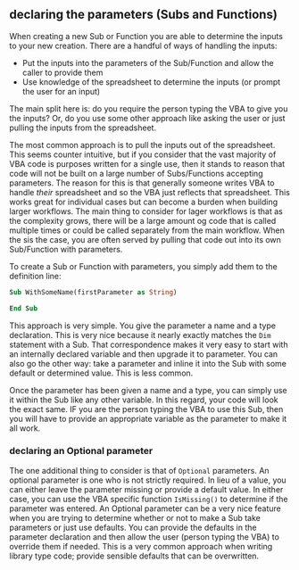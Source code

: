 ## declaring the parameters (Subs and Functions)

When creating a new Sub or Function you are able to determine the inputs to your new creation. There are a handful of ways of handling the inputs:

- Put the inputs into the parameters of the Sub/Function and allow the caller to provide them
- Use knowledge of the spreadsheet to determine the inputs (or prompt the user for an input)

The main split here is: do you require the person typing the VBA to give you the inputs? Or, do you use some other approach like asking the user or just pulling the inputs from the spreadsheet.

The most common approach is to pull the inputs out of the spreadsheet. This seems counter intuitive, but if you consider that the vast majority of VBA code is purposes written for a single use, then it stands to reason that code will not be built on a large number of Subs/Functions accepting parameters. The reason for this is that generally someone writes VBA to handle _their_ spreadsheet and so the VBA just reflects that spreadsheet. This works great for individual cases but can become a burden when building larger workflows. The main thing to consider for lager workflows is that as the complexity grows, there will be a large amount og code that is called multiple times or could be called separately from the main workflow. When the sis the case, you are often served by pulling that code out into its own Sub/Function with parameters.

To create a Sub or Function with parameters, you simply add them to the definition line:

```vb
Sub WithSomeName(firstParameter as String)

End Sub
```

This approach is very simple. You give the parameter a name and a type declaration. This is very nice because it nearly exactly matches the `Dim` statement with a Sub. That correspondence makes it very easy to start with an internally declared variable and then upgrade it to parameter. You can also go the other way: take a parameter and inline it into the Sub with some default or determined value. This is less common.

Once the parameter has been given a name and a type, you can simply use it within the Sub like any other variable. In this regard, your code will look the exact same. IF you are the person typing the VBA to use this Sub, then you will have to provide an appropriate variable as the parameter to make it all work.

### declaring an Optional parameter

The one additional thing to consider is that of `Optional` parameters. An optional parameter is one who is not strictly required. In lieu of a value, you can either leave the parameter missing or provide a default value. In either case, you can use the VBA specific function `IsMissing()` to determine if the parameter was entered. An Optional parameter can be a very nice feature when you are trying to determine whether or not to make a Sub take parameters or just use defaults. You can provide the defaults in the parameter declaration and then allow the user (person typing the VBA) to override them if needed. This is a very common approach when writing library type code; provide sensible defaults that can be overwritten.
